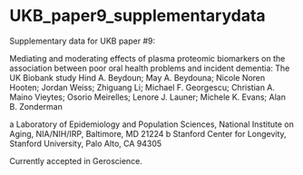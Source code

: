 # UKB_paper9_supplementarydata
Supplementary data for UKB paper #9:

Mediating and moderating effects of plasma proteomic biomarkers on the association between poor oral health problems and incident dementia: The UK Biobank study
Hind A. Beydoun; May A. Beydouna; Nicole Noren Hooten; Jordan Weiss; Zhiguang Li; Michael F. Georgescu; Christian A. Maino Vieytes; Osorio Meirelles; Lenore J. Launer; Michele K. Evans; Alan B. Zonderman

a Laboratory of Epidemiology and Population Sciences, National Institute on Aging, NIA/NIH/IRP, Baltimore, MD 21224
b Stanford Center for Longevity, Stanford University, Palo Alto, CA 94305


Currently accepted in Geroscience. 
